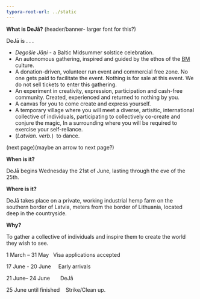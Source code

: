 ```yaml
---
typora-root-url: ../static
---
```


**What is DeJā?**   (header/banner- larger font for this?)

DeJā is . . .

* *Degošie Jāņi* - a Baltic Midsummer solstice celebration. 
* An autonomous gathering, inspired and guided by the ethos of the [BM](http://burningman.org/) culture.
* A donation-driven, volunteer run event and commercial free zone. No one gets paid to facilitate the event.  Nothing is for sale at this event.  We do not sell tickets to enter this gathering.
* An experiment in creativity, expression, participation and cash-free community.  Created, experienced and returned to nothing by you. 
* A  canvas for you to come create and express yourself.  
* A temporary village where you will meet a diverse, artisitic, international collective of individuals, participating to collectively co-create and conjure the magic,  In a surrounding where you will be required to exercise your self-reliance.  
* (*Latvian. verb.*)  to dance.

(next page)(maybe an arrow to next page?)

**When is it?**

DeJā begins Wednesday the 21st of June, lasting through the eve of the 25th.

**Where is it?**

DeJā takes place on a private, working industrial hemp farm on the southern border of Latvia, meters from the border of Lithuania, located deep in the countryside.  

**Why?**

To gather a collective of individuals and inspire them to create the world they wish to see.





1 March – 31 May   	Visa applications accepted 

17 June - 20 June     	Early arrivals  

21 June– 24 June      	 DeJā 

25 June until finished    Strike/Clean up.

 